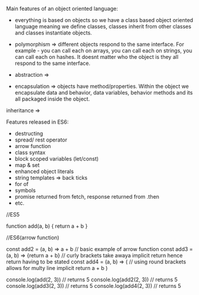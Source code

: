 Main features of an object oriented language:
  - everything is based on objects so we have a class based object oriented language meaning we define classes, classes inherit from other classes and classes instantiate objects.

  - polymorphism => different objects respond to the same interface. For example - you can call each on arrays, you can call each on strings, you can call each on hashes. It doesnt matter who the object is they all respond to the same interface. 

  - abstraction => 

  - encapsulation => objects have method/properties. Within the object we encapsulate data and behavior, data variables, behavior methods and its all packaged inside the object.

  inheritance => 

Features released in ES6:
  - destructing
  - spread/ rest operator
  - arrow function
  - class syntax
  - block scoped variables (let/const)
  - map & set
  - enhanced object literals
  - string templates => back ticks
  - for of 
  - symbols
  - promise returned from fetch, response returned from .then 
  - etc.



//ES5

function add(a, b) {
    return a + b
}

//ES6(arrow function)

const add2 = (a, b) => a + b // basic example of arrow function 
const add3 = (a, b) => {return a + b} // curly brackets take awaya implicit return hence return having to be stated
const add4 = (a, b) => (  // using round brackets allows for multy line implicit return 
    a + b
)

console.log(add(2, 3))  // returns 5
console.log(add2(2, 3)) // returns 5
console.log(add3(2, 3)) // returns 5
console.log(add4(2, 3)) // returns 5